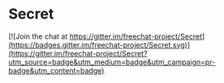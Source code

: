 # Secret

[![Join the chat at https://gitter.im/freechat-project/Secret](https://badges.gitter.im/freechat-project/Secret.svg)](https://gitter.im/freechat-project/Secret?utm_source=badge&utm_medium=badge&utm_campaign=pr-badge&utm_content=badge)